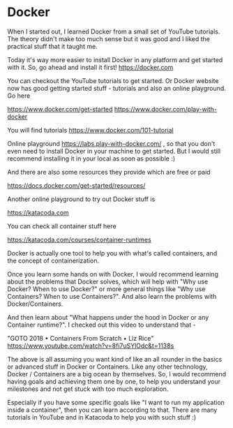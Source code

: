 # Docker

When I started out, I learned Docker from a small set of YouTube tutorials. The
theory didn't make too much sense but it was good and I liked the practical
stuff that it taught me.

Today it's way more easier to install Docker in any platform and get started
with it. So, go ahead and install it first! https://docker.com

You can checkout the YouTube tutorials to get started. Or Docker website now
has good getting started stuff - tutorials and also an online playground.
Go here

https://www.docker.com/get-started
https://www.docker.com/play-with-docker

You will find tutorials https://www.docker.com/101-tutorial

Online playground https://labs.play-with-docker.com/ , so that you don't even
need to install Docker in your machine to get started. But I would still
recommend installing it in your local as soon as possible :)

And there are also some resources they provide which are free or paid

https://docs.docker.com/get-started/resources/

Another online playground to try out Docker stuff is

https://katacoda.com

You can check all container stuff here

https://katacoda.com/courses/container-runtimes

Docker is actually one tool to help you with what's called containers, and
the concept of containerization.

Once you learn some hands on with Docker, I would recommend learning about the
problems that Docker solves, which will help with "Why use Docker? When to use
Docker?" or more general things like "Why use Containers? When to use
Containers?". And also learn the problems with Docker/Containers.

And then learn about "What happens under the hood in Docker or any Container
runtime?". I checked out this video to understand that -

"GOTO 2018 • Containers From Scratch • Liz Rice"
https://www.youtube.com/watch?v=8fi7uSYlOdc&t=1138s

The above is all assuming you want kind of like an all rounder in the basics
or advanced stuff in Docker or Containers. Like any other technology,
Docker / Containers are a big ocean by themselves. So, I would recommend having
goals and achieving them one by one, to help you understand your milestones and
not get stuck with too much exploration. 

Especially if you have some specific goals like "I want to run my application
inside a container", then you can learn according to that. There are many
tutorials in YouTube and in Katacoda to help you with such stuff :)
